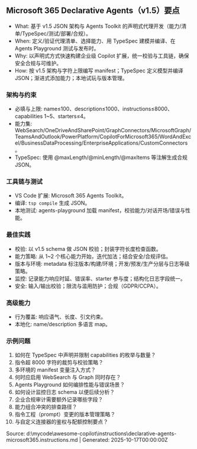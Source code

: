## Microsoft 365 Declarative Agents（v1.5）要点

- What: 基于 v1.5 JSON 架构与 Agents Toolkit 的声明式代理开发（能力/清单/TypeSpec/测试/部署/合规）。
- When: 定义/验证代理清单、选择能力、用 TypeSpec 建模并编译、在 Agents Playground 测试与发布时。
- Why: 以声明式方式快速构建企业级 Copilot 扩展，统一校验与工具链，确保安全合规与可维护。
- How: 按 v1.5 架构与字符上限编写 manifest；TypeSpec 定义模型并编译 JSON；渐进式添加能力；本地试玩与版本管理。

### 架构与约束
- 必填与上限: name≤100、description≤1000、instructions≤8000、capabilities 1~5、starters≤4。
- 能力集: WebSearch/OneDriveAndSharePoint/GraphConnectors/MicrosoftGraph/TeamsAndOutlook/PowerPlatform/CopilotForMicrosoft365/WordAndExcel/BusinessDataProcessing/EnterpriseApplications/CustomConnectors。
- TypeSpec: 使用 @maxLength/@minLength/@maxItems 等注解生成合规 JSON。

### 工具链与测试
- VS Code 扩展: Microsoft 365 Agents Toolkit。
- 编译: `tsp compile` 生成 JSON。
- 本地测试: agents-playground 加载 manifest，校验能力/对话开场/错误与性能。

### 最佳实践
- 校验: 以 v1.5 schema 做 JSON 校验；封装字符长度检查函数。
- 能力策略: 从 1~2 个核心能力开始，迭代加法；结合安全/合规评估。
- 版本与环境: metadata 标注版本/构建/环境；开发/预发/生产分层与日志等级策略。
- 监控: 记录能力响应时延、错误率、starter 参与度；结构化日志字段统一。
- 安全: 输入/输出校验；限流与滥用防护；合规（GDPR/CCPA）。

### 高级能力
- 行为覆盖: 响应语气、长度、引文约束。
- 本地化: name/description 多语言 map。

### 示例问题
1) 如何在 TypeSpec 中声明并限制 capabilities 的枚举与数量？
2) 指令超 8000 字符的裁剪与校验策略？
3) 多环境的 manifest 变量注入方式？
4) 何时应启用 WebSearch 与 Graph 同时存在？
5) Agents Playground 如何编排性能与错误场景？
6) 如何设计监控日志 schema 以便后续分析？
7) 企业合规审计需要额外记录哪些字段？
8) 能力组合冲突的排查路径？
9) 指令工程（prompt）变更的版本管理策略？
10) 与自定义连接器的鉴权与配额控制要点？

Source: d:\mycode\awesome-copilot\instructions\declarative-agents-microsoft365.instructions.md | Generated: 2025-10-17T00:00:00Z
